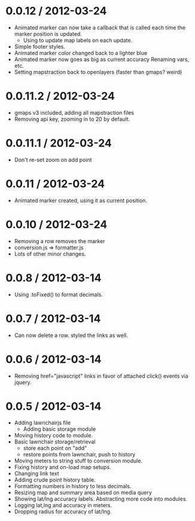 
0.0.12 / 2012-03-24 
==================

  * Animated marker can now take a callback that is called each time the marker position is updated. 
    * Using to update map labels on each update.
  * Simple footer styles.
  * Animated marker color changed back to a lighter blue 
  * Animated marker now goes as big as current accuracy Renaming vars, etc.
  * Setting mapstraction back to openlayers (faster than gmaps? weird)

0.0.11.2 / 2012-03-24 
==================

  * gmaps v3 included, adding all mapstraction files
  * Removing api key, zooming in to 20 by default.

0.0.11.1 / 2012-03-24 
==================

  * Don't re-set zoom on add point

0.0.11 / 2012-03-24 
==================

  * Animated marker created, using it as current position.

0.0.10 / 2012-03-24 
==================
  * Removing a row removes the marker
  * conversion.js => formatter.js
  * Lots of other minor changes.

0.0.8 / 2012-03-14 
==================

  * Using .toFixed() to format decimals.

0.0.7 / 2012-03-14 
==================

  * Can now delete a row. styled the links as well.

0.0.6 / 2012-03-14 
==================

  * Removing href="javascript" links in favor of attached click() events via jquery.

0.0.5 / 2012-03-14 
==================

  * Adding lawnchairjs file 
    * Adding basic storage module 
  * Moving history code to module. 
  * Basic lawnchair storage/retrieval 
    * store each point on "add" 
    * restore points from lawnchair, push to history 
  * Moving meters to string stuff to conversion module. 
  * Fixing history and on-load map setups.
  * Changing link text 
  * Adding crude point history table. 
  * Formatting numbers in history to less decimals. 
  * Resizing map and summary area based on media query 
  * Showing lat/lng accuracy labels. Abstracting more code into modules.
  * Logging lat,lng and accuracy in meters.
  * Dropping radius for accuracy of lat/lng.
